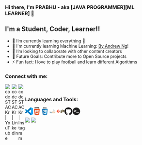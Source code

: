 ### Hi there, I'm PRABHU - aka [JAVA PROGRAMMER][ML LEARNER] 👋

## I'm a Student, Coder, Learner!!

- 🌱 I’m currently learning everything 🤣
- 🔭 I'm currently learning Machine Learning: [By Andrew Ng][Access_Playlist]!
- 👯 I’m looking to collaborate with other content creators
- 🥅 Future Goals: Contribute more to Open Source projects
- ⚡ Fun fact: I love to play football and learn different Algorithms

### Connect with me:

[<img align="left" alt="codeSTACKr | YouTube" width="22px" src="https://cdn.jsdelivr.net/npm/simple-icons@v3/icons/youtube.svg" />][youtube]
[<img align="left" alt="codeSTACKr | LinkedIn" width="22px" src="https://cdn.jsdelivr.net/npm/simple-icons@v3/icons/linkedin.svg" />][linkedin]
[<img align="left" alt="codeSTACKr | Instagram" width="22px" src="https://cdn.jsdelivr.net/npm/simple-icons@v3/icons/instagram.svg" />][instagram]

<br />

### Languages and Tools:

<img align="left" alt="Visual Studio Code" width="26px" src="https://raw.githubusercontent.com/github/explore/80688e429a7d4ef2fca1e82350fe8e3517d3494d/topics/visual-studio-code/visual-studio-code.png" />
<img align="left" alt="HTML5" width="26px" src="https://raw.githubusercontent.com/github/explore/80688e429a7d4ef2fca1e82350fe8e3517d3494d/topics/html/html.png" />
<img align="left" alt="CSS3" width="26px" src="https://raw.githubusercontent.com/github/explore/80688e429a7d4ef2fca1e82350fe8e3517d3494d/topics/css/css.png" />
<img align="left" alt="MySQL" width="26px" src="https://raw.githubusercontent.com/github/explore/80688e429a7d4ef2fca1e82350fe8e3517d3494d/topics/mysql/mysql.png" />
<img align="left" alt="Git" width="26px" src="https://raw.githubusercontent.com/github/explore/80688e429a7d4ef2fca1e82350fe8e3517d3494d/topics/git/git.png" />
<img align="left" alt="GitHub" width="26px" src="https://raw.githubusercontent.com/github/explore/78df643247d429f6cc873026c0622819ad797942/topics/github/github.png" />
<img align="left" alt="Terminal" width="26px" src="https://raw.githubusercontent.com/github/explore/80688e429a7d4ef2fca1e82350fe8e3517d3494d/topics/terminal/terminal.png" />

<br />
<br />

[Access_Playlist]: https://www.youtube.com/playlist?list=PLLssT5z_DsK-h9vYZkQkYNWcItqhlRJLN
[youtube]: https://www.youtube.com/channel/UCTO_I6FlIhfU7aN2uZRcfXg
[instagram]: https://www.instagram.com/i_am_freak_treat/
[linkedin]: https://www.linkedin.com/in/prabhu-prasad-73b870189/

<image src = "https://camo.githubusercontent.com/943395c670908eb6067428c50910566c6090d18501e06b796fa459c95ca8cfc8/68747470733a2f2f6769746875622d70726f66696c652d74726f7068792e76657263656c2e6170702f3f757365726e616d653d73616d62697472616a267468656d653d64726163756c61">

<image src = "https://github-readme-stats.vercel.app/api?username=PRABHU-OFFICIAL&&show_icons=true&title_color=ffffff&icon_color=bb2acf&text_color=daf7dc&bg_color=151515">
